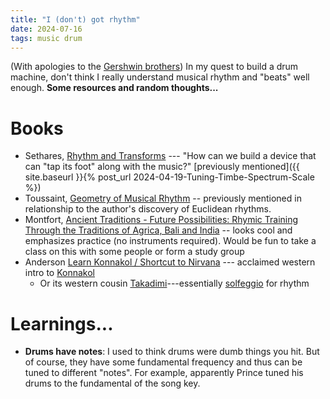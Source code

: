 ```yaml
---
title: "I (don't) got rhythm"
date: 2024-07-16
tags: music drum
---
```


(With apologies to the [Gershwin brothers](https://en.wikipedia.org/wiki/I_Got_Rhythm))  In my quest to build a drum machine, don't think I really understand musical rhythm and "beats" well enough.  **Some resources and random thoughts...**

# Books

- Sethares, [Rhythm and Transforms](https://sethares.engr.wisc.edu/RT.html) --- "How can we build a device that can "tap its foot" along with the music?" [previously mentioned]({{ site.baseurl }}{% post_url 2024-04-19-Tuning-Timbe-Spectrum-Scale %})
-  Toussaint, [Geometry of Musical Rhythm](https://amzn.to/46jWIOR) -- previously mentioned in relationship to the author's discovery of Euclidean rhythms.
- Montfort, [Ancient Traditions - Future Possibilities: Rhymic Training Through the Traditions of Agrica, Bali and India](https://www.ancient-future.com/atfp.html) -- looks cool and emphasizes practice (no instruments required). Would be fun to take a class on this with some people or form a study group
- Anderson [Learn Konnakol / Shortcut to Nirvana](https://www.henrikandersenwebshop.com/products/learn-konnakol) --- acclaimed western intro to [Konnakol](https://en.wikipedia.org/wiki/Konnakol)
    - Or its western cousin [Takadimi](https://en.wikipedia.org/wiki/Takadimi)---essentially [solfeggio](https://en.wikipedia.org/wiki/Solf%C3%A8ge) for rhythm


# Learnings...

- **Drums have notes**: I used to think drums were dumb things you hit. But of course, they have some fundamental frequency and thus can be tuned to different "notes".  For example, apparently Prince tuned his drums to the fundamental of the song key.
